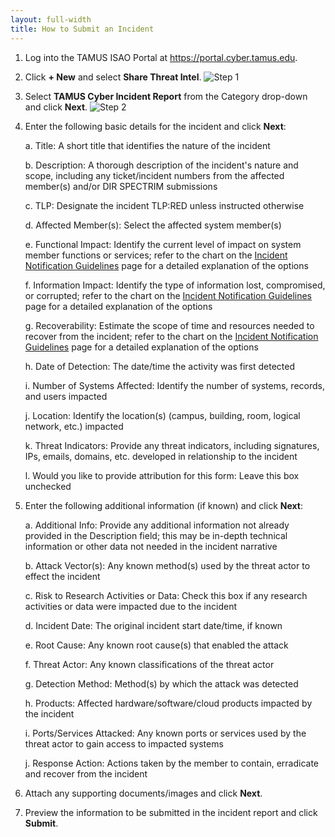 ```yaml
---
layout: full-width
title: How to Submit an Incident
---
```


1. Log into the TAMUS ISAO Portal at https://portal.cyber.tamus.edu.

2. Click **+ New** and select **Share Threat Intel**.
![Step 1](/assets/images/submit-incident/step-1.png)

3. Select **TAMUS Cyber Incident Report** from the Category drop-down and click **Next**.
![Step 2](/assets/images/submit-incident/step-2.png)

4. Enter the following basic details for the incident and click **Next**:

	a. Title: A short title that identifies the nature of the incident

	b. Description: A thorough description of the incident's nature and scope, including any ticket/incident numbers from the affected member(s) and/or DIR SPECTRIM submissions

	c. TLP: Designate the incident TLP:RED unless instructed otherwise

	d. Affected Member(s): Select the affected system member(s)

	e. Functional Impact: Identify the current level of impact on system member functions or services; refer to the chart on the [Incident Notification Guidelines](/incident-notification) page for a detailed explanation of the options

	f. Information Impact: Identify the type of information lost, compromised, or corrupted; refer to the chart on the [Incident Notification Guidelines](/incident-notification) page for a detailed explanation of the options

	g. Recoverability: Estimate the scope of time and resources needed to recover from the incident; refer to the chart on the [Incident Notification Guidelines](/incident-notification) page for a detailed explanation of the options

	h. Date of Detection: The date/time the activity was first detected

	i. Number of Systems Affected: Identify the number of systems, records, and users impacted

	j. Location: Identify the location(s) (campus, building, room, logical network, etc.) impacted

	k. Threat Indicators: Provide any threat indicators, including signatures, IPs, emails, domains, etc. developed in relationship to the incident

	l. Would you like to provide attribution for this form: Leave this box unchecked

5. Enter the following additional information (if known) and click **Next**:

	a. Additional Info: Provide any additional information not already provided in the Description field; this may be in-depth technical information or other data not needed in the incident narrative

	b. Attack Vector(s): Any known method(s) used by the threat actor to effect the incident

	c. Risk to Research Activities or Data: Check this box if any research activities or data were impacted due to the incident

	d. Incident Date: The original incident start date/time, if known

	e. Root Cause: Any known root cause(s) that enabled the attack

	f. Threat Actor: Any known classifications of the threat actor

	g. Detection Method: Method(s) by which the attack was detected

	h. Products: Affected hardware/software/cloud products impacted by the incident

	i. Ports/Services Attacked: Any known ports or services used by the threat actor to gain access to impacted systems

	j. Response Action: Actions taken by the member to contain, erradicate and recover from the incident

6. Attach any supporting documents/images and click **Next**.

7. Preview the information to be submitted in the incident report and click **Submit**.